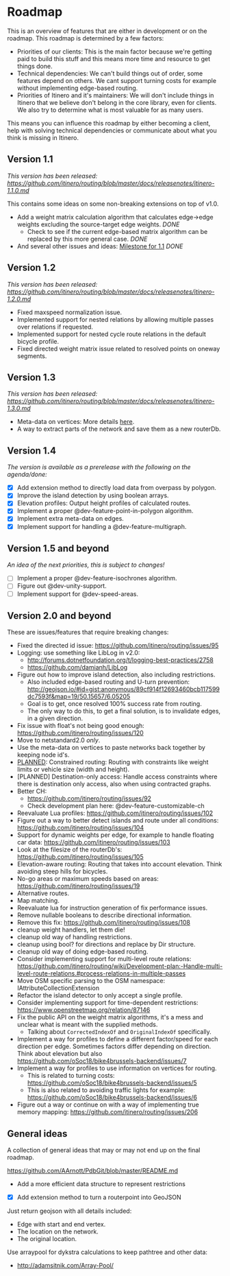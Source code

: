 # Roadmap

This is an overview of features that are either in development or on the roadmap. This roadmap is determined by a few factors:

- Priorities of our clients: This is the main factor because we're getting paid to build this stuff and this means more time and resource to get things done.
- Technical dependencies: We can't build things out of order, some features depend on others. We cant support turning costs for example without implementing edge-based routing.
- Priorities of Itinero and it's maintainers: We will don't include things in Itinero that we believe don't belong in the core library, even for clients. We also try to determine what is most valuable for as many users. 

This means you can influence this roadmap by either becoming a client, help with solving technical dependencies or communicate about what you think is missing in Itinero.

## Version 1.1

*This version has been released: https://github.com/itinero/routing/blob/master/docs/releasenotes/itinero-1.1.0.md*

This contains some ideas on some non-breaking extensions on top of v1.0.

- Add a weight matrix calculation algorithm that calculates edge->edge weights excluding the source-target edge weights. *DONE*
  - Check to see if the current edge-based matrix algorithm can be replaced by this more general case. *DONE*
- And several other issues and ideas: [Milestone for 1.1](https://github.com/itinero/routing/milestone/3) *DONE*

## Version 1.2

*This version has been released: https://github.com/itinero/routing/blob/master/docs/releasenotes/itinero-1.2.0.md*

- Fixed maxspeed normalization issue.
- Implemented support for nested relations by allowing multiple passes over relations if requested.
- Implemented support for nested cycle route relations in the default bicycle profile.
- Fixed directed weight matrix issue related to resolved points on oneway segments.

## Version 1.3

*This version has been released: https://github.com/itinero/routing/blob/master/docs/releasenotes/itinero-1.3.0.md*

- Meta-data on vertices: More details [here](https://github.com/itinero/routing/wiki/Development-Plan:--Meta-data-on-vertices).
- A way to extract parts of the network and save them as a new routerDb.

## Version 1.4

*The version is available as a prerelease with the following on the agenda/done:*

- [x] Add extension method to directly load data from overpass by polygon.
- [x] Improve the island detection by using boolean arrays.
- [X] Elevation profiles: Output height profiles of calculated routes.
- [X] Implement a proper @dev-feature-point-in-polygon algorithm.
- [x] Implement extra meta-data on edges.
- [x] Implement support for handling a @dev-feature-multigraph.

## Version 1.5 and beyond

*An idea of the next priorities, this is subject to changes!*

- [ ] Implement a proper @dev-feature-isochrones algorithm.
- [ ] Figure out @dev-unity-support.
- [ ] Implement support for @dev-speed-areas.

## Version 2.0 and beyond

These are issues/features that require breaking changes:

- Fixed the directed id issue: https://github.com/itinero/routing/issues/95
- Logging: use something like LibLog in v2.0:
  - http://forums.dotnetfoundation.org/t/logging-best-practices/2758
  - https://github.com/damianh/LibLog
- Figure out how to improve island detection, also including restrictions.
  - Also included edge-based routing and U-turn prevention: http://geojson.io/#id=gist:anonymous/89cf914f12693460bcb117599dc7593f&map=19/50.15657/6.05205
  - Goal is to get, once resolved 100% success rate from routing.
  - The only way to do this, to get a final solution, is to invalidate edges, in a given direction.
- Fix issue with float's not being good enough: https://github.com/itinero/routing/issues/120
- Move to netstandard2.0 *only*.
- Use the meta-data on vertices to paste networks back together by keeping node id's.
- [PLANNED](https://github.com/itinero/routing/tree/features/constraints): Constrained routing: Routing with constraints like weight limits or vehicle size (width and height).
- [PLANNED] Destination-only access: Handle access constraints where there is destination only access, also when using contracted graphs.
- Better CH: 
  - https://github.com/itinero/routing/issues/92
  - Check development plan here: @dev-feature-customizable-ch
- Reevaluate Lua profiles: https://github.com/itinero/routing/issues/102
- Figure out a way to better detect islands and route under all conditions: https://github.com/itinero/routing/issues/104
- Support for dynamic weights per edge, for example to handle floating car data: https://github.com/itinero/routing/issues/103
- Look at the filesize of the routerDb's: https://github.com/itinero/routing/issues/105
- Elevation-aware routing: Routing that takes into account elevation. Think avoiding steep hills for bicycles.
- No-go areas or maximum speeds based on areas: https://github.com/itinero/routing/issues/19
- Alternative routes.
- Map matching.
- Reevaluate lua for instruction generation of fix performance issues.
- Remove nullable booleans to describe directional information.
- Remove this fix: https://github.com/itinero/routing/issues/108
- cleanup weight handlers, let them die!
- cleanup old way of handling restrictions.
- cleanup using bool? for directions and replace by Dir structure.
- cleanup old way of doing edge-based routing.
- Consider implementing support for multi-level route relations: https://github.com/itinero/routing/wiki/Development-plan:-Handle-multi-level-route-relations.#process-relations-in-multiple-passes
- Move OSM specific parsing to the OSM namespace: IAttributeCollectionExtension
- Refactor the island detector to only accept a single profile.
- Consider implementing support for time-dependent restrictions: https://www.openstreetmap.org/relation/87146
- Fix the public API on the weight matrix algorithms, it's a mess and unclear what is meant with the supplied methods.
   - Talking about `CorrectedIndexOf` and `OriginalIndexOf` specifically.
- Implement a way for profiles to define a different factor/speed for each direction per edge.
  Sometimes factors differ depending on direction. Think about elevation but also https://github.com/oSoc18/bike4brussels-backend/issues/7
- Implement a way for profiles to use information on vertices for routing.
   - This is related to turning costs: https://github.com/oSoc18/bike4brussels-backend/issues/5
   - This is also related to avoiding traffic lights for example: https://github.com/oSoc18/bike4brussels-backend/issues/6
- Figure out a way or continue on with a way of implementing true memory mapping: https://github.com/itinero/routing/issues/206

## General ideas

A collection of general ideas that may or may not end up on the final roadmap.

https://github.com/AArnott/PdbGit/blob/master/README.md

- Add a more efficient data structure to represent restrictions
- [x] Add extension method to turn a routerpoint into GeoJSON

Just return geojson with all details included:

- Edge with start and end vertex.
- The location on the network.
- The original location.

Use arraypool for dykstra calculations to keep pathtree and other data:
- http://adamsitnik.com/Array-Pool/
